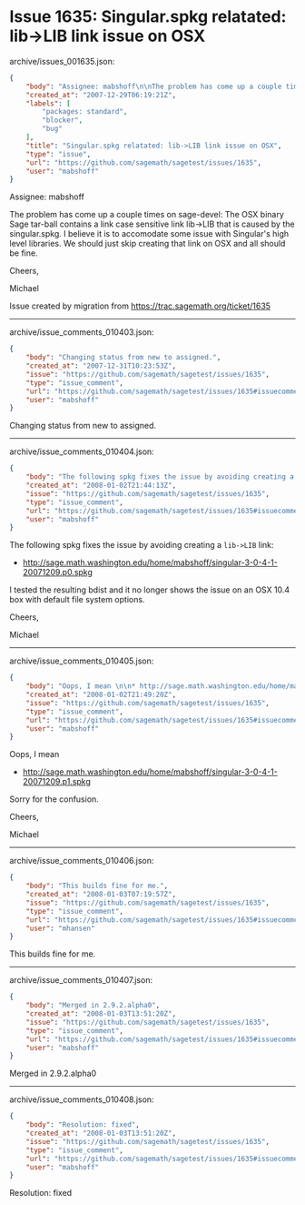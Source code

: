 # Issue 1635: Singular.spkg relatated: lib->LIB link issue on OSX

archive/issues_001635.json:
```json
{
    "body": "Assignee: mabshoff\n\nThe problem has come up a couple times on sage-devel: The OSX binary Sage tar-ball contains a link case sensitive link lib->LIB that is caused by the singular.spkg. I believe it is to accomodate some issue with Singular's high level libraries. We should just skip creating that link on OSX and all should be fine.\n\nCheers,\n\nMichael\n\nIssue created by migration from https://trac.sagemath.org/ticket/1635\n\n",
    "created_at": "2007-12-29T06:19:21Z",
    "labels": [
        "packages: standard",
        "blocker",
        "bug"
    ],
    "title": "Singular.spkg relatated: lib->LIB link issue on OSX",
    "type": "issue",
    "url": "https://github.com/sagemath/sagetest/issues/1635",
    "user": "mabshoff"
}
```
Assignee: mabshoff

The problem has come up a couple times on sage-devel: The OSX binary Sage tar-ball contains a link case sensitive link lib->LIB that is caused by the singular.spkg. I believe it is to accomodate some issue with Singular's high level libraries. We should just skip creating that link on OSX and all should be fine.

Cheers,

Michael

Issue created by migration from https://trac.sagemath.org/ticket/1635





---

archive/issue_comments_010403.json:
```json
{
    "body": "Changing status from new to assigned.",
    "created_at": "2007-12-31T10:23:53Z",
    "issue": "https://github.com/sagemath/sagetest/issues/1635",
    "type": "issue_comment",
    "url": "https://github.com/sagemath/sagetest/issues/1635#issuecomment-10403",
    "user": "mabshoff"
}
```

Changing status from new to assigned.



---

archive/issue_comments_010404.json:
```json
{
    "body": "The following spkg fixes the issue by avoiding creating a `lib->LIB` link:\n\n* http://sage.math.washington.edu/home/mabshoff/singular-3-0-4-1-20071209.p0.spkg\n\nI tested the resulting bdist and it no longer shows the issue on an OSX 10.4 box with default file system options.\n\nCheers,\n\nMichael",
    "created_at": "2008-01-02T21:44:13Z",
    "issue": "https://github.com/sagemath/sagetest/issues/1635",
    "type": "issue_comment",
    "url": "https://github.com/sagemath/sagetest/issues/1635#issuecomment-10404",
    "user": "mabshoff"
}
```

The following spkg fixes the issue by avoiding creating a `lib->LIB` link:

* http://sage.math.washington.edu/home/mabshoff/singular-3-0-4-1-20071209.p0.spkg

I tested the resulting bdist and it no longer shows the issue on an OSX 10.4 box with default file system options.

Cheers,

Michael



---

archive/issue_comments_010405.json:
```json
{
    "body": "Oops, I mean \n\n* http://sage.math.washington.edu/home/mabshoff/singular-3-0-4-1-20071209.p1.spkg\n\nSorry for the confusion.\n\nCheers,\n\nMichael",
    "created_at": "2008-01-02T21:49:20Z",
    "issue": "https://github.com/sagemath/sagetest/issues/1635",
    "type": "issue_comment",
    "url": "https://github.com/sagemath/sagetest/issues/1635#issuecomment-10405",
    "user": "mabshoff"
}
```

Oops, I mean 

* http://sage.math.washington.edu/home/mabshoff/singular-3-0-4-1-20071209.p1.spkg

Sorry for the confusion.

Cheers,

Michael



---

archive/issue_comments_010406.json:
```json
{
    "body": "This builds fine for me.",
    "created_at": "2008-01-03T07:19:57Z",
    "issue": "https://github.com/sagemath/sagetest/issues/1635",
    "type": "issue_comment",
    "url": "https://github.com/sagemath/sagetest/issues/1635#issuecomment-10406",
    "user": "mhansen"
}
```

This builds fine for me.



---

archive/issue_comments_010407.json:
```json
{
    "body": "Merged in 2.9.2.alpha0",
    "created_at": "2008-01-03T13:51:20Z",
    "issue": "https://github.com/sagemath/sagetest/issues/1635",
    "type": "issue_comment",
    "url": "https://github.com/sagemath/sagetest/issues/1635#issuecomment-10407",
    "user": "mabshoff"
}
```

Merged in 2.9.2.alpha0



---

archive/issue_comments_010408.json:
```json
{
    "body": "Resolution: fixed",
    "created_at": "2008-01-03T13:51:20Z",
    "issue": "https://github.com/sagemath/sagetest/issues/1635",
    "type": "issue_comment",
    "url": "https://github.com/sagemath/sagetest/issues/1635#issuecomment-10408",
    "user": "mabshoff"
}
```

Resolution: fixed
